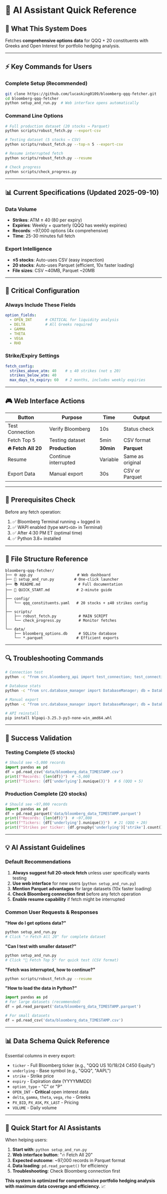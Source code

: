 # 🤖 AI Assistant Quick Reference

## 🎯 **What This System Does**
Fetches **comprehensive options data** for QQQ + 20 constituents with Greeks and Open Interest for portfolio hedging analysis.

---

## ⚡ **Key Commands for Users**

### **Complete Setup (Recommended)**
```bash
git clone https://github.com/lucasking0109/bloomberg-qqq-fetcher.git
cd bloomberg-qqq-fetcher
python setup_and_run.py  # Web interface opens automatically
```

### **Command Line Options**
```bash
# Full production dataset (20 stocks → Parquet)
python scripts/robust_fetch.py --export-csv

# Testing dataset (5 stocks → CSV)  
python scripts/robust_fetch.py --top-n 5 --export-csv

# Resume interrupted fetch
python scripts/robust_fetch.py --resume

# Check progress
python scripts/check_progress.py
```

---

## 📊 **Current Specifications (Updated 2025-09-10)**

### **Data Volume**
- **Strikes**: ATM ± 40 (80 per expiry) 
- **Expiries**: Weekly + quarterly (QQQ has weekly expiries)
- **Records**: ~97,000 options (4x comprehensive)
- **Time**: 25-30 minutes full fetch

### **Export Intelligence**  
- **≤5 stocks**: Auto-uses CSV (easy inspection)
- **20 stocks**: Auto-uses Parquet (efficient, 10x faster loading)
- **File sizes**: CSV ~40MB, Parquet ~20MB

---

## 🔧 **Critical Configuration**

### **Always Include These Fields**
```yaml
option_fields:
  - OPEN_INT      # CRITICAL for liquidity analysis
  - DELTA         # All Greeks required
  - GAMMA
  - THETA  
  - VEGA
  - RHO
```

### **Strike/Expiry Settings**
```yaml
fetch_config:
  strikes_above_atm: 40    # ± 40 strikes (not ± 20)
  strikes_below_atm: 40
  max_days_to_expiry: 60   # 2 months, includes weekly expiries
```

---

## 🎮 **Web Interface Actions**

| Button | Purpose | Time | Output |
|--------|---------|------|--------|
| Test Connection | Verify Bloomberg | 10s | Status check |
| Fetch Top 5 | Testing dataset | 5min | CSV format |
| **🔥 Fetch All 20** | **Production** | **30min** | **Parquet** |
| Resume | Continue interrupted | Variable | Same as original |
| Export Data | Manual export | 30s | CSV or Parquet |

---

## 🚨 **Prerequisites Check**

Before any fetch operation:
1. ✅ Bloomberg Terminal running + logged in
2. ✅ WAPI enabled (type `WAPI<GO>` in Terminal)  
3. ✅ After 4:30 PM ET (optimal time)
4. ✅ Python 3.8+ installed

---

## 📁 **File Structure Reference**

```
bloomberg-qqq-fetcher/
├── 🌐 app.py                    # Web dashboard
├── 🚀 setup_and_run.py         # One-click launcher
├── 📚 README.md                 # Full documentation
├── 📖 QUICK_START.md            # 2-minute guide
│
├── config/
│   └── qqq_constituents.yaml   # 20 stocks + ±40 strikes config
│
├── scripts/
│   ├── robust_fetch.py          # MAIN SCRIPT
│   └── check_progress.py        # Monitor fetches
│
└── data/
    ├── bloomberg_options.db     # SQLite database  
    └── *.parquet               # Efficient exports
```

---

## 🔍 **Troubleshooting Commands**

```bash
# Connection test
python -c "from src.bloomberg_api import test_connection; test_connection()"

# Database stats
python -c "from src.database_manager import DatabaseManager; db = DatabaseManager(); print(db.get_summary_stats())"

# Manual export
python -c "from src.database_manager import DatabaseManager; db = DatabaseManager(); db.export_to_parquet('data/manual_export.parquet')"

# API reinstall
pip install blpapi-3.25.3-py3-none-win_amd64.whl
```

---

## 🎯 **Success Validation**

### **Testing Complete (5 stocks)**
```python
# Should see ~5,000 records
import pandas as pd
df = pd.read_csv('data/bloomberg_data_TIMESTAMP.csv')
print(f"Records: {len(df)}")  # ~5,000
print(f"Tickers: {df['underlying'].nunique()}")  # 6 (QQQ + 5)
```

### **Production Complete (20 stocks)**  
```python
# Should see ~97,000 records
import pandas as pd
df = pd.read_parquet('data/bloomberg_data_TIMESTAMP.parquet')
print(f"Records: {len(df)}")  # ~97,000
print(f"Tickers: {df['underlying'].nunique()}")  # 21 (QQQ + 20)
print(f"Strikes per ticker: {df.groupby('underlying')['strike'].count().mean():.0f}")  # ~80
```

---

## 💡 **AI Assistant Guidelines**

### **Default Recommendations**
1. **Always suggest full 20-stock fetch** unless user specifically wants testing
2. **Use web interface** for new users (`python setup_and_run.py`)
3. **Mention Parquet advantages** for large datasets (10x faster loading)
4. **Check Bloomberg connection first** before any fetch operation
5. **Enable resume capability** if fetch might be interrupted

### **Common User Requests & Responses**

**"How do I get options data?"**
```bash
python setup_and_run.py
# Click "🔥 Fetch All 20" for complete dataset
```

**"Can I test with smaller dataset?"**  
```bash
python setup_and_run.py
# Click "💼 Fetch Top 5" for quick test (CSV format)
```

**"Fetch was interrupted, how to continue?"**
```bash
python scripts/robust_fetch.py --resume
```

**"How to load the data in Python?"**
```python
import pandas as pd
# For large datasets (recommended)
df = pd.read_parquet('data/bloomberg_data_TIMESTAMP.parquet')

# For small datasets  
df = pd.read_csv('data/bloomberg_data_TIMESTAMP.csv')
```

---

## 📊 **Data Schema Quick Reference**

Essential columns in every export:
- `ticker` - Full Bloomberg ticker (e.g., "QQQ US 10/18/24 C450 Equity")
- `underlying` - Base symbol (e.g., "QQQ", "AAPL")  
- `strike` - Strike price
- `expiry` - Expiration date (YYYYMMDD)
- `option_type` - "C" or "P"
- `OPEN_INT` - **Critical** open interest data
- `delta`, `gamma`, `theta`, `vega`, `rho` - Greeks
- `PX_BID`, `PX_ASK`, `PX_LAST` - Pricing
- `VOLUME` - Daily volume

---

## 🚀 **Quick Start for AI Assistants**

When helping users:

1. **Start with**: `python setup_and_run.py`
2. **Web interface button**: "🔥 Fetch All 20" 
3. **Expected outcome**: ~97,000 records in Parquet format
4. **Data loading**: `pd.read_parquet()` for efficiency
5. **Troubleshooting**: Check Bloomberg connection first

**This system is optimized for comprehensive portfolio hedging analysis with maximum data coverage and efficiency.** 📈